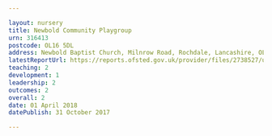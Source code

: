 ```yaml
---

layout: nursery
title: Newbold Community Playgroup
urn: 316413
postcode: OL16 5DL
address: Newbold Baptist Church, Milnrow Road, Rochdale, Lancashire, OL16 5DL
latestReportUrl: https://reports.ofsted.gov.uk/provider/files/2738527/urn/316413.pdf
teaching: 2
development: 1
leadership: 2
outcomes: 2
overall: 2
date: 01 April 2018 
datePublish: 31 October 2017

---
```

